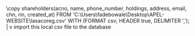 \copy shareholders(acno, name, phone_number, holdings, address, email, chn, rin, created_at) FROM 'C:\Users\fadebowale\Desktop\APEL-WEBSITE\lasacoreg.csv' WITH (FORMAT csv, HEADER true, DELIMITER ',');
|
v
import this local csv file to the database

